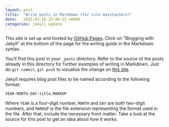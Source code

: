 ```yaml
---
layout: post
title:  "Write posts in Markdown (for site maintainers)"
date:   2025-03-16 23:00:33 +0000
categories: jekyll update
---
```

This site is set up and hosted by [GitHub Pages](https://pages.github.com). Click on "Blogging with Jekyll" at the bottom of the page for the writing guide in the Markdown syntax.

You’ll find this post in your `_posts` directory. Refer to the source of the posts already in this directory for further examples of writing in Markdown. Just do `git commit`, `git push` to visualise the change on [this site](/).

Jekyll requires blog post files to be named according to the following format:

`YEAR-MONTH-DAY-title.MARKUP`

Where `YEAR` is a four-digit number, `MONTH` and `DAY` are both two-digit numbers, and `MARKUP` is the file extension representing the format used in the file. After that, include the necessary front matter. Take a look at the source for this post to get an idea about how it works.
